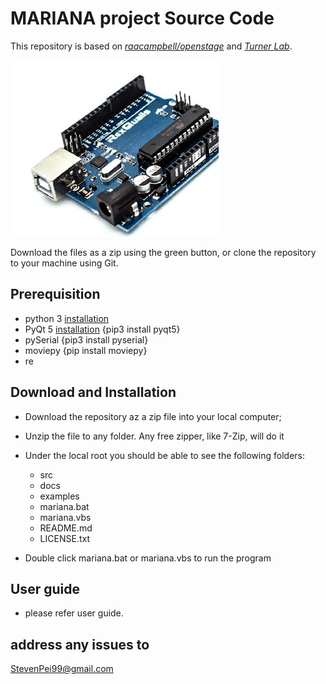 # MARIANA project Source Code

This repository is based on [*raacampbell/openstage*](https://github.com/raacampbell/openstage) and  [*Turner Lab*](https://www.janelia.org/lab/turner-lab/openstage).

[comment]: #cover
![Cover image](./docs/logo.png)

Download the files as a zip using the green button, or clone the repository to your machine using Git.

## Prerequisition

- python 3 [installation](http://www.stevenpei.com/doc/InstallPython.pdf)
- PyQt 5 [installation](http://www.stevenpei.com/doc/InstallPyQt.pdf) {pip3 install pyqt5}
- pySerial {pip3 install pyserial}
- moviepy {pip install moviepy}
- re

## Download and Installation
- Download the repository az a zip file into your local computer;
- Unzip the file to any folder. Any free zipper, like 7-Zip, will do it
- Under the local root you should be able to see the following folders:
    - src
    - docs
    - examples
    * mariana.bat
    * mariana.vbs
	* README.md
    * LICENSE.txt

- Double click mariana.bat or mariana.vbs to run the program 

## User guide
- please refer user guide.


## address any issues to 
StevenPei99@gmail.com